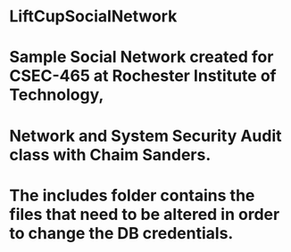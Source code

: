 # LiftCupSocialNetwork

# Sample Social Network created for CSEC-465 at Rochester Institute of Technology, 
# Network and System Security Audit class with Chaim Sanders.
# The includes folder contains the files that need to be altered in order to change the DB credentials.
